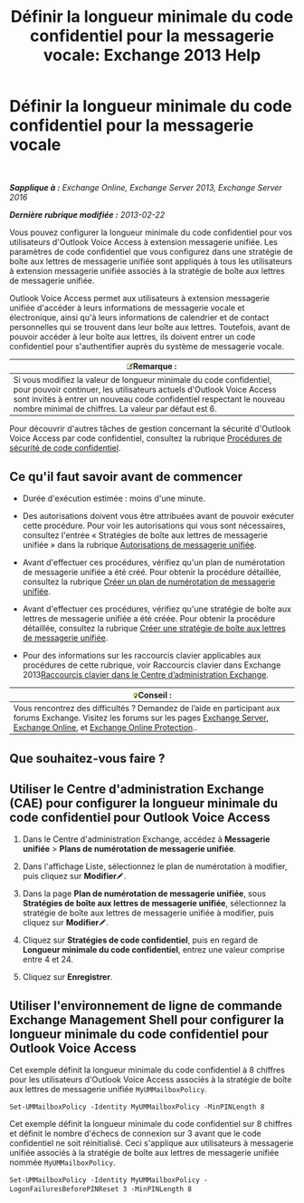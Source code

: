 ﻿---
title: 'Définir la longueur minimale du code confidentiel pour la messagerie vocale: Exchange 2013 Help'
TOCTitle: Définir la longueur minimale du code confidentiel pour la messagerie vocale
ms:assetid: b2ecab54-42e6-45af-8322-615cc1f68dd9
ms:mtpsurl: https://technet.microsoft.com/fr-fr/library/Bb124271(v=EXCHG.150)
ms:contentKeyID: 50555478
ms.date: 05/23/2018
mtps_version: v=EXCHG.150
ms.translationtype: MT
---

# Définir la longueur minimale du code confidentiel pour la messagerie vocale

 

_**Sapplique à :** Exchange Online, Exchange Server 2013, Exchange Server 2016_

_**Dernière rubrique modifiée :** 2013-02-22_

Vous pouvez configurer la longueur minimale du code confidentiel pour vos utilisateurs d'Outlook Voice Access à extension messagerie unifiée. Les paramètres de code confidentiel que vous configurez dans une stratégie de boîte aux lettres de messagerie unifiée sont appliqués à tous les utilisateurs à extension messagerie unifiée associés à la stratégie de boîte aux lettres de messagerie unifiée.

Outlook Voice Access permet aux utilisateurs à extension messagerie unifiée d'accéder à leurs informations de messagerie vocale et électronique, ainsi qu'à leurs informations de calendrier et de contact personnelles qui se trouvent dans leur boîte aux lettres. Toutefois, avant de pouvoir accéder à leur boîte aux lettres, ils doivent entrer un code confidentiel pour s'authentifier auprès du système de messagerie vocale.

<table>
<thead>
<tr class="header">
<th><img src="images/JJ159664.note(EXCHG.150).gif" title="Remarque" alt="Remarque" />Remarque :</th>
</tr>
</thead>
<tbody>
<tr class="odd">
<td>Si vous modifiez la valeur de longueur minimale du code confidentiel, pour pouvoir continuer, les utilisateurs actuels d'Outlook Voice Access sont invités à entrer un nouveau code confidentiel respectant le nouveau nombre minimal de chiffres. La valeur par défaut est 6.</td>
</tr>
</tbody>
</table>


Pour découvrir d'autres tâches de gestion concernant la sécurité d'Outlook Voice Access par code confidentiel, consultez la rubrique [Procédures de sécurité de code confidentiel](pin-security-procedures-exchange-2013-help.md).

## Ce qu'il faut savoir avant de commencer

  - Durée d'exécution estimée : moins d'une minute.

  - Des autorisations doivent vous être attribuées avant de pouvoir exécuter cette procédure. Pour voir les autorisations qui vous sont nécessaires, consultez l'entrée « Stratégies de boîte aux lettres de messagerie unifiée » dans la rubrique [Autorisations de messagerie unifiée](unified-messaging-permissions-exchange-2013-help.md).

  - Avant d'effectuer ces procédures, vérifiez qu'un plan de numérotation de messagerie unifiée a été créé. Pour obtenir la procédure détaillée, consultez la rubrique [Créer un plan de numérotation de messagerie unifiée](create-a-um-dial-plan-exchange-2013-help.md).

  - Avant d'effectuer ces procédures, vérifiez qu'une stratégie de boîte aux lettres de messagerie unifiée a été créée. Pour obtenir la procédure détaillée, consultez la rubrique [Créer une stratégie de boîte aux lettres de messagerie unifiée](create-a-um-mailbox-policy-exchange-2013-help.md).

  - Pour des informations sur les raccourcis clavier applicables aux procédures de cette rubrique, voir Raccourcis clavier dans Exchange 2013[Raccourcis clavier dans le Centre d’administration Exchange](keyboard-shortcuts-in-the-exchange-admin-center-exchange-online-protection-help.md).

<table>
<thead>
<tr class="header">
<th><img src="images/Bb125224.tip(EXCHG.150).gif" title="Conseil" alt="Conseil" />Conseil :</th>
</tr>
</thead>
<tbody>
<tr class="odd">
<td>Vous rencontrez des difficultés ? Demandez de l’aide en participant aux forums Exchange. Visitez les forums sur les pages <a href="https://go.microsoft.com/fwlink/p/?linkid=60612">Exchange Server</a>, <a href="https://go.microsoft.com/fwlink/p/?linkid=267542">Exchange Online</a>, et <a href="https://go.microsoft.com/fwlink/p/?linkid=285351">Exchange Online Protection</a>..</td>
</tr>
</tbody>
</table>


## Que souhaitez-vous faire ?

## Utiliser le Centre d'administration Exchange (CAE) pour configurer la longueur minimale du code confidentiel pour Outlook Voice Access

1.  Dans le Centre d'administration Exchange, accédez à **Messagerie unifiée** \> **Plans de numérotation de messagerie unifiée**.

2.  Dans l'affichage Liste, sélectionnez le plan de numérotation à modifier, puis cliquez sur **Modifier**![Icône Modifier](images/Bb124582.6f53ccb2-1f13-4c02-bea0-30690e6ea71d(EXCHG.150).gif "Icône Modifier").

3.  Dans la page **Plan de numérotation de messagerie unifiée**, sous **Stratégies de boîte aux lettres de messagerie unifiée**, sélectionnez la stratégie de boîte aux lettres de messagerie unifiée à modifier, puis cliquez sur **Modifier**![Icône Modifier](images/Bb124582.6f53ccb2-1f13-4c02-bea0-30690e6ea71d(EXCHG.150).gif "Icône Modifier").

4.  Cliquez sur **Stratégies de code confidentiel**, puis en regard de **Longueur minimale du code confidentiel**, entrez une valeur comprise entre 4 et 24.

5.  Cliquez sur **Enregistrer**.

## Utiliser l'environnement de ligne de commande Exchange Management Shell pour configurer la longueur minimale du code confidentiel pour Outlook Voice Access

Cet exemple définit la longueur minimale du code confidentiel à 8 chiffres pour les utilisateurs d'Outlook Voice Access associés à la stratégie de boîte aux lettres de messagerie unifiée `MyUMMailboxPolicy`.

    Set-UMMailboxPolicy -Identity MyUMMailboxPolicy -MinPINLength 8

Cet exemple définit la longueur minimale du code confidentiel sur 8 chiffres et définit le nombre d'échecs de connexion sur 3 avant que le code confidentiel ne soit réinitialisé. Ceci s'applique aux utilisateurs à messagerie unifiée associés à la stratégie de boîte aux lettres de messagerie unifiée nommée `MyUMMailboxPolicy`.

    Set-UMMailboxPolicy -Identity MyUMMailboxPolicy -LogonFailuresBeforePINReset 3 -MinPINLength 8

